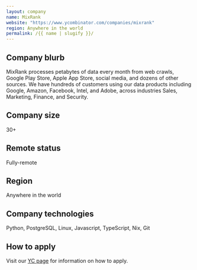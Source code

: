 ```yaml
---
layout: company
name: MixRank
website: "https://www.ycombinator.com/companies/mixrank"
region: Anywhere in the world
permalink: /{{ name | slugify }}/
---
```


## Company blurb

MixRank processes petabytes of data every month from web crawls, Google Play Store, Apple App Store, social media, and dozens of other sources. We have hundreds of customers using our data products including Google, Amazon, Facebook, Intel, and Adobe, across industries Sales, Marketing, Finance, and Security.

## Company size

30+

## Remote status

Fully-remote

## Region

Anywhere in the world

## Company technologies

Python, PostgreSQL, Linux, Javascript, TypeScript, Nix, Git

## How to apply

Visit our [YC page](https://www.ycombinator.com/companies/mixrank) for information on how to apply.